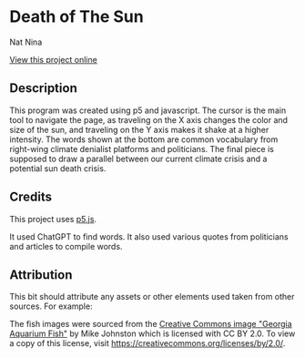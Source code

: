 # Death of The Sun

Nat Nina

[View this project online](https://natninac.github.io/CART253/Assignments/Art%20Jam/)

## Description

This program was created using p5 and javascript. The cursor is the main tool to navigate the page, as traveling on the X axis changes the color and size of the sun, and traveling on the Y axis makes it shake at a higher intensity. The words shown at the bottom are common vocabulary from right-wing climate denialist platforms and politicians. The final piece is supposed to draw a parallel between our current climate crisis and a potential sun death crisis.

## Credits

This project uses [p5.js](https://p5js.org).

It used ChatGPT to find words. It also used various quotes from politicians and articles to compile words.

## Attribution

This bit should attribute any assets or other elements used taken from other sources. For example:

The fish images were sourced from the [Creative Commons image "Georgia Aquarium Fish"](https://search.creativecommons.org/photos/96f6f770-eac1-488c-8abb-16bee7bcc874) by Mike Johnston which is licensed with CC BY 2.0. To view a copy of this license, visit https://creativecommons.org/licenses/by/2.0/.
